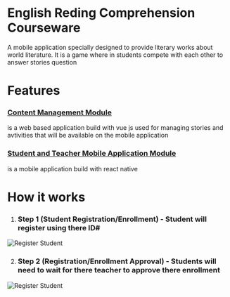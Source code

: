 # English Reding Comprehension Courseware
A mobile application specially designed to provide literary works about world literature. It is a game where in students compete with each other to answer stories question

# Features
### [Content Management Module](https://github.com/thekingrenz23/Courseware-Admin)
is a web based application build with vue js used for managing stories and avtivities that will be available on the mobile application

### [Student and Teacher Mobile Application Module](https://github.com/thekingrenz23/Courseware)
is a mobile application build with react native

# How it works
1. ### Step 1  (Student Registration/Enrollment) - Student will register using there ID#  
![Register Student](http://fusiontechph.com/renz/courseware_register.gif "Register Student")

2. ### Step 2  (Registration/Enrollment Approval) - Students will need to wait for there teacher to approve there enrollment
![Register Student](http://fusiontechph.com/renz/courseware_enroll.gif "Register Student")

